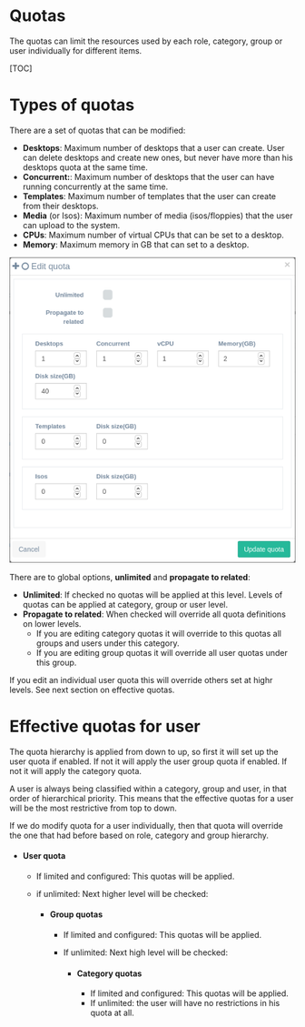 <h1>Quotas</h1>

The quotas can limit the resources used by each role, category, group or user individually for different items.

[TOC]

# Types of quotas

There are a set of quotas that can be modified:

- **Desktops**: Maximum number of desktops that a user can create. User can delete desktops and create new ones, but never have more than his desktops quota at the same time.
- **Concurrent:**: Maximum number of desktops that the user can have running concurrently at the same time.
- **Templates**: Maximum number of templates that the user can create from their desktops.
- **Media** (or Isos): Maximum number of media (isos/floppies) that the user can upload to the system.
- **CPUs**: Maximum number of virtual CPUs that can be set to a desktop.
- **Memory**: Maximum memory in GB that can set to a desktop.

![](../images/users/quota.png)

There are to global options, **unlimited** and **propagate to related**:

- **Unlimited**: If checked no quotas will be applied at this level. Levels of quotas can be applied at category, group or user level.
- **Propagate to related**: When checked will override all quota definitions on lower levels.
  - If you are editing category quotas it will override to this quotas all groups and users under this category.
  - If you are editing group quotas it will override all user quotas under this group.

If you edit an individual user quota this will override others set at highr levels. See next section on effective quotas.

# Effective quotas for user

The quota hierarchy  is applied from down to up, so first it will set up the user quota if enabled. If not it will apply the user group quota if enabled. If not it will apply the category quota.

A user is always being classified within a category, group and user, in that order of hierarchical priority. This means that the effective quotas for a user will be the most restrictive from top to down.

If we do modify quota for a user individually, then that quota will override the one that had before based on role, category and group hierarchy.



- #### User quota

  - If limited and configured: This quotas will be applied.

  - if unlimited: Next higher level will be checked:

    - #### Group quotas

      - If limited and configured: This quotas will be applied.

      - If unlimited: Next high level will be checked:

        - #### Category quotas

          - If limited and configured: This quotas will be applied.
          - If unlimited: the user will have no restrictions in his quota at all.